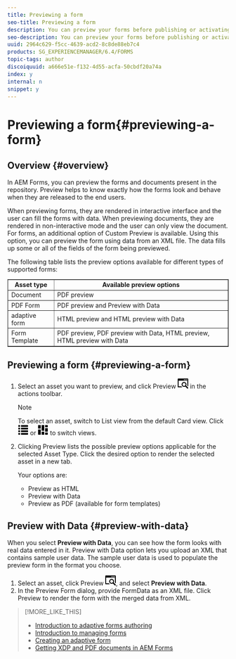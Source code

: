```yaml
---
title: Previewing a form
seo-title: Previewing a form
description: You can preview your forms before publishing or activating to ensure it meets the expectations. Preview options may vary across the supported form types.
seo-description: You can preview your forms before publishing or activating to ensure it meets the expectations. Preview options may vary across the supported form types.
uuid: 2964c629-f5cc-4639-acd2-8c8de88eb7c4
products: SG_EXPERIENCEMANAGER/6.4/FORMS
topic-tags: author
discoiquuid: a666e51e-f132-4d55-acfa-50cbdf20a74a
index: y
internal: n
snippet: y
---
```


# Previewing a form{#previewing-a-form}

## Overview {#overview}

In AEM Forms, you can preview the forms and documents present in the repository. Preview helps to know exactly how the forms look and behave when they are released to the end users.

When previewing forms, they are rendered in interactive interface and the user can fill the forms with data. When previewing documents, they are rendered in non-interactive mode and the user can only view the document. For forms, an additional option of Custom Preview is available. Using this option, you can preview the form using data from an XML file. The data fills up some or all of the fields of the form being previewed.

The following table lists the preview options available for different types of supported forms:

<table border="1" cellpadding="1" cellspacing="1" width="100%"> 
 <tbody>
  <tr>
   <td style="text-align: center;"><strong>Asset type</strong><br /> </td> 
   <td style="text-align: center;"><strong>Available preview options</strong><br /> </td> 
  </tr>
  <tr>
   <td>Document</td> 
   <td>PDF preview</td> 
  </tr>
  <tr>
   <td>PDF Form</td> 
   <td>PDF preview and Preview with Data<br /> </td> 
  </tr>
  <tr>
   <td>adaptive form</td> 
   <td>HTML preview and HTML preview with Data</td> 
  </tr>
  <tr>
   <td>Form Template</td> 
   <td>PDF preview, PDF preview with Data, HTML preview, HTML preview with Data<br /> </td> 
  </tr>
 </tbody>
</table>

## Previewing a form {#previewing-a-form}

1. Select an asset you want to preview, and click Preview ![](assets/aem6forms_preview.png) in the actions toolbar.

   >[!NOTE]
   >
   >To select an asset, switch to List view from the default Card view. Click ![](assets/aem6forms_viewlist.png) or ![](assets/aem6forms_viewcard.png) to switch views.

1. Clicking Preview lists the possible preview options applicable for the selected Asset Type. Click the desired option to render the selected asset in a new tab.

   Your options are:

    * Preview as HTML
    * Preview with Data
    * Preview as PDF (available for form templates)

## Preview with Data {#preview-with-data}

When you select **Preview with Data**, you can see how the form looks with real data entered in it. Preview with Data option lets you upload an XML that contains sample user data. The sample user data is used to populate the preview form in the format you choose.

1. Select an asset, click Preview ![](assets/aem6forms_preview.png), and select **Preview with Data**.
1. In the Preview Form dialog, provide FormData as an XML file. Click Preview to render the form with the merged data from XML.

>[!MORE_LIKE_THIS]
>
>* [Introduction to adaptive forms authoring](../../forms/using/introduction-forms-authoring.md)
>* [Introduction to managing forms](../../forms/using/introduction-managing-forms.md)
>* [Creating an adaptive form](../../forms/using/creating-adaptive-form.md)
>* [Getting XDP and PDF documents in AEM Forms](../../forms/using/get-xdp-pdf-documents-aem.md)
